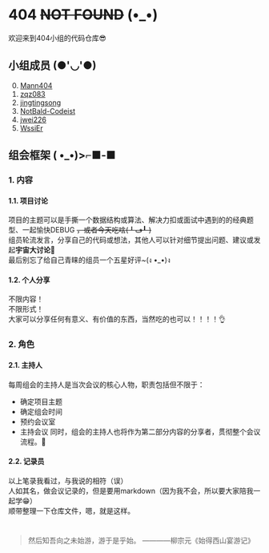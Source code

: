 # 404 ~~NOT FOUND~~ (•_•)

欢迎来到404小组的代码仓库😎

## 小组成员 (●'◡'●)  

0.  [Mann404](https://github.com/Mann404)
1.  [zqz083](https://github.com/zqz083)
2.  [jingtingsong](https://github.com/jingtingsong)
3.  [NotBald-Codeist](https://github.com/NotBald-Codeist)
4.  [jwei226](https://github.com/jwei226)
5.  [WssiEr](https://github.com/WssiEr)

## 组会框架 ( •_•)>⌐■-■  

### 1. 内容  

#### 1.1. 项目讨论  

项目的主题可以是手撕一个数据结构或算法、解决力扣或面试中遇到的的经典题型、一起愉快DEBUG ~~，或者今天吃啥(╹ڡ╹ )~~  
组员轮流发言，分享自己的代码或想法，其他人可以针对细节提出问题、建议或发起**宇宙大讨论**🍻  
最后别忘了给自己青睐的组员一个五星好评~(ง •_•)ง  

#### 1.2. 个人分享  

不限内容！  
不限形式！  
大家可以分享任何有意义、有价值的东西，当然吃的也可以！！！！👌

### 2. 角色

#### 2.1. 主持人

每周组会的主持人是当次会议的核心人物，职责包括但不限于：  
- 确定项目主题
- 确定组会时间
- 预约会议室
- 主持会议
同时，组会的主持人也将作为第二部分内容的分享者，贯彻整个会议流程。🚗

#### 2.2. 记录员

以上笔录我看过，与我说的相符（误）  
人如其名，做会议记录的，但是要用markdown（因为我不会，所以要大家陪我一起学😁）  
顺带整理一下仓库文件，嗯，就是这样。  

#   

> 然后知吾向之未始游，游于是乎始。
> ————柳宗元《始得西山宴游记》
